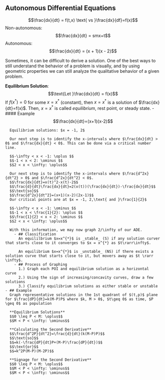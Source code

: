## Autonomous Differential Equations
$$\frac{dx}{dt} = f(t,x) \text{ vs }\frac{dx}{df}=f(x)$$
Non-autonomous:
$$\frac{dx}{dt} = smx+t$$
Autonomous:
$$\frac{dx}{dt} = (x + 1)(x - 2)$$

Sometimes, it can be difficult to derive a solution. One of the best ways to still understand the behavior of a problem is visually, and by using geometric properties we can still analyze the qualitative behavior of a given problem.

**Equilibrium Solution**:
$$\text{Let }\frac{dx}{dt} = f(x)$$
If $f(x^{*}) = 0$ for some $x = x^{*}$ (constant), then $x = x^{*}$ is a solution of $\frac{dx}{dt}=f(x)$. 
Then, $x = x^{*}$ is called *equilibrium*, rest point, or steady state.
	- #### Example
	  $$\frac{dx}{dt}=(x+1)(x-2)$$
	  
	  Equilibrium solutions: $x = -1, 2$
	  
	  Our next step is to identify the x-intervals where $\frac{dx}{dt} > 0$ and $\frac{dx}{dt} < 0$. This can be done via a critical number line.
	  
	  $$-\infty < x < -1: \oplus $$
	  $$-1 < x < 2: \ominus $$
	  $$2 < x < \infty: \oplus$$
	  
	  Our next step is to identify the x-intervals where $\frac{d^2x}{dt^2} > 0$ and $\frac{d^2x}{dt^2} < 0$.
	  $$\frac{dx}{dt}=x(t)^2-x(t)-2$$
	  $$\frac{d}{dt}\frac{dx}{dt}=2(x(t))(\frac{dx}{dt})-\frac{dx}{dt}$$
	  $$\text{so}$$
	  $$\frac{d^2x}{dt^2}=(x+1)(x-2)(2x-1)$$
	  Our critical points are at $x = -1, 2,\text{ and }\frac{1}{2}$
	  
	  $$-\infty < x < -1: \ominus $$
	  $$-1 < x < \frac{1}{2}: \oplus $$
	  $$\frac{1}{2} < x < 2: \ominus $$
	  $$2 < x < \infty: \oplus$$
	  
	  With this information, we may now graph 2/\infty of our ADE.
		- ## Classification
		  An equililbrium $x=x^{*}$ is _stable_ (S) if any solution curver that starts close to it converges to $x = x^{*} as $t\rarr\infty$.
		  
		  An equilibrium $x=x^{*}$ is _unstable_ (NS) if there exists a solution curve that starts close to it, but movers away as $t \rarr \infty$.
		- ## Process of Graphing
		  1.) Graph each POI and equilibrium solution as a horizontal curve
		  2.) Using the sign of increasing/concavity curves, draw a few solutions
		  3.) Classify equilibrium solutions as either stable or unstable
	- ## Example
	  Graph representative solutions in the 1st quadrant of $(t,p)$ plane for $\frac{dP}{dt}=k(M-P)P$ where $k, M > 0$, $t\geq 0$ as time, $P \geq 0$ as population
	  
	  **Equilibrium Solutions**
	  $$0 \leq P < M: \oplus$$
	  $$M < P < \infty: \ominus$$
	  
	  **Calculating the Second Derivative**
	  $$\frac{d^2P}{dt^2}=\frac{d}{dt}(k(M-P)P)$$
	  $$\text{so}$$
	  $$=k(-\frac{dP}{dt}P+(M-P)\frac{dP}{dt})$$
	  $$\text{or}$$
	  $$=k^2P(M-P)(M-2P)$$
	  
	  **Signage for the Second Derivative**
	  $$0 \leq P < M: \oplus$$
	  $$M < P < \infty: \ominus$$
	  $$M < P < \infty: \ominus$$
